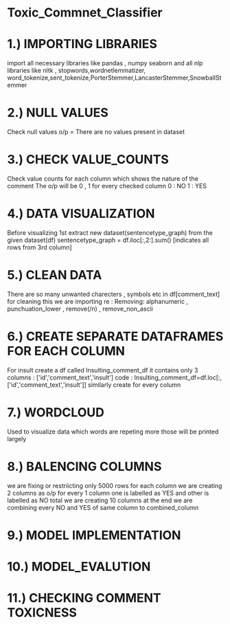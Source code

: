 # Toxic_Commnet_Classifier

# 1.) IMPORTING LIBRARIES
import all necessary libraries like pandas , numpy seaborn and all nlp libraries like nltk , stopwords,wordnetlemmatizer,
word_tokenize,sent_tokenize,PorterStemmer,LancasterStemmer,SnowballStemmer
# 2.) NULL VALUES
Check null values o/p = There are no values present in dataset
# 3.) CHECK VALUE_COUNTS 
Check value counts for each column which shows the nature of the comment
The o/p will be 0 , 1 for every checked column 
0 : NO
1 : YES
# 4.) DATA VISUALIZATION
Before visualizing 1st extract new dataset(sentencetype_graph) from the given dataset(df)
sentencetype_graph = df.iloc[:,2:].sum() [indicates all rows from 3rd column]
# 5.) CLEAN DATA
There are so many unwanted charecters , symbols etc in df[comment_text] for cleaning this we are
importing re :
Removing: alphanumeric , punchuation_lower , remove(/n) , remove_non_ascii 
# 6.) CREATE SEPARATE DATAFRAMES FOR EACH COLUMN
For insult create a df called Insulting_comment_df it contains only 3 columns : ['id','comment_text','insult']
code : Insulting_comment_df=df.loc[:,['id','comment_text','insult']]
similarly create for every column
# 7.) WORDCLOUD
Used to visualize data which words are repeting more those will be printed largely
# 8.) BALENCING COLUMNS
we are fixing or restriicting only 5000 rows for each column 
we are creating 2 columns as o/p for every 1 column one is labelled as YES and other is labelled as NO
total we are creating 10 columns at the end we are combining every NO and YES of same column to combined_column
# 9.) MODEL IMPLEMENTATION
# 10.) MODEL_EVALUTION
# 11.) CHECKING COMMENT TOXICNESS
